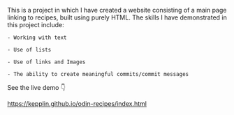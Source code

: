 This is a project in which I have created a website consisting of a main page linking to recipes, built using purely HTML. 
The skills I have demonstrated in this project include:

    - Working with text
    
    - Use of lists
    
    - Use of links and Images
    
    - The ability to create meaningful commits/commit messages
See the live demo 👇
    
https://kepplin.github.io/odin-recipes/index.html
